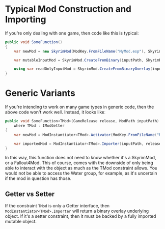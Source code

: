 # Typical Mod Construction and Importing
If you're only dealing with one game, then code like this is typical:
```cs
public void SomeFunction()
{
    var newMod = new SkyrimMod(ModKey.FromFileName("MyMod.esp"), SkyrimRelease.SkyrimSE);

    var mutableInputMod = SkyrimMod.CreateFromBinary(inputPath, SkyrimRelease.SkyrimSE);

    using var readOnlyInputMod = SkyrimMod.CreateFromBinaryOverlay(inputPath, SkyrimRelease.SkyrimSE);
}
```

# Generic Variants
If you're intending to work on many game types in generic code, then the above code won't work well.  Instead, it looks like:
```cs
public void SomeFunction<TMod>(GameRelease release, ModPath inputPath)
    where TMod : IModGetter
{
    var newMod = ModInstantiator<TMod>.Activator(ModKey.FromFileName("MyMod.esp"), release);

    var importedMod = ModInstantiator<TMod>.Importer(inputPath, release);
}
```
In this way, this function does not need to know whether it's a SkyrimMod, or a Fallout4Mod.  This of course, comes with the downside of only being able to interact with the object as much as the TMod constraint allows.  You would not be able to access the Water group, for example, as it's uncertain if the mod in question has those.

## Getter vs Setter
If the constraint `TMod` is only a Getter interface, then `ModInstantiator<TMod>.Importer` will return a binary overlay underlying object.  If it's a setter constraint, then it must be backed by a fully imported mutable object.
